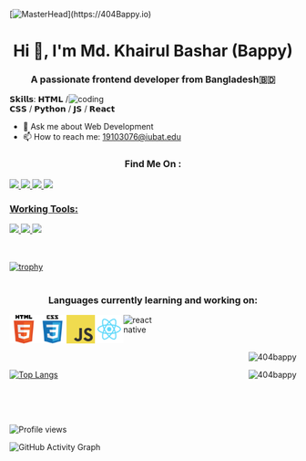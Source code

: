 [![MasterHead]([https://1.bp.blogspot.com/-7A4WynwLsMw/XbBpCXG8fHI/AAAAAAAAMt4/uOa1bpLskYgrwGbllhSu2SDj_Mig8SXJQCLcBGAsYHQ/s1600/2000_600px.gif](http://www.ussdesigners.in/assets/img/services/uxgif.gif))](https://404Bappy.io)
<h1 align="center">Hi 👋, I'm Md. Khairul Bashar (Bappy)</h1>
<h3 align="center">A passionate frontend developer from Bangladesh🇧🇩</h3>
<img align = "right" alt= "coding" width= "400" src="https://cdn.dribbble.com/users/1162077/screenshots/3848914/programmer.gif">

𝗦𝗸𝗶𝗹𝗹𝘀:
𝗛𝗧𝗠𝗟 / 𝗖𝗦𝗦 / 𝗣𝘆𝘁𝗵𝗼𝗻 / 𝗝𝗦 / 𝗥𝗲𝗮𝗰𝘁

- 💬 Ask me about Web Development 
- 📫 How to reach me: 19103076@iubat.edu 


 <h3 align="center">Find Me On :</h3>
 <div align="left">
   <a href= "https://www.facebook.com/arafat.bappy.779" > <img src="https://img.shields.io/badge/Facebook-1877F2?style=for-the-badge&logo=facebook&logoColor=white">
   <a href= "https://www.instagram.com/bappy_who/" > <img src="https://img.shields.io/badge/Instagram-E4405F?style=for-the-badge&logo=instagram&logoColor=white">
   <a href= "https://www.linkedin.com/in/md-khairul-bashar-3b61891bb/" > <img src="https://img.shields.io/badge/LinkedIn-0077B5?style=for-the-badge&logo=linkedin&logoColor=white">
   <a href= "https://twitter.com/MDBAPPY51988738" > <img src="https://img.shields.io/badge/Twitter-1DA1F2?style=for-the-badge&logo=twitter&logoColor=white">
</div>


### Working Tools:
![](https://img.shields.io/badge/VS%20Code-007ACC.svg?style=for-the-badge&logo=visual%20studio%20code&logoColor=white&color=007ACC)
![](https://img.shields.io/badge/git-%3776AB.svg?style=for-the-badge&logo=git&logoColor=white&color=F05032)
![](https://img.shields.io/badge/PyCharm-000000.svg?&style=for-the-badge&logo=PyCharm&logoColor=white)
<br />
<br />
<br />
  

[![trophy](https://github-profile-trophy.vercel.app/?username=404Bappy)](https://github.com/ryo-ma/github-profile-trophy)
<br />
<br />
<h3 align="center">Languages currently learning and working on: </h3>
    

<img align="left" alt="HTML5" width="50px" src="https://raw.githubusercontent.com/github/explore/80688e429a7d4ef2fca1e82350fe8e3517d3494d/topics/html/html.png" />
<img align="left" alt="css3" width="50px" src="https://raw.githubusercontent.com/github/explore/80688e429a7d4ef2fca1e82350fe8e3517d3494d/topics/css/css.png" />
<img align="left" alt="JavaScript" width="50px" src="https://raw.githubusercontent.com/github/explore/80688e429a7d4ef2fca1e82350fe8e3517d3494d/topics/javascript/javascript.png" />
<img align="left" alt="react native" width="50px" src="https://raw.githubusercontent.com/github/explore/80688e429a7d4ef2fca1e82350fe8e3517d3494d/topics/react/react.png" />
<img align="left" alt="react native" width="50px" src="https://user-images.githubusercontent.com/54958684/145115118-d2a12762-c5ad-4c86-82e2-e92b4d6e9c25.png" />

<br/>
<br/>
<br/>
    
<p>&nbsp;<img align="right" src="https://github-readme-stats.vercel.app/api?username=404bappy&show_icons=true&locale=en" alt="404bappy" /></p>

<p><img align="right" src="https://github-readme-streak-stats.herokuapp.com/?user=404bappy&" alt="404bappy" /></p>

[![Top Langs](https://github-readme-stats.vercel.app/api/top-langs/?username=404Bappy)](https://github.com/anuraghazra/github-readme-stats) 

 <br/> 
 <br/>
 <br/>

![Profile views](https://gpvc.arturio.dev/404Bappy) 

 ![GitHub Activity Graph](https://activity-graph.herokuapp.com/graph?username=404Bappy)
